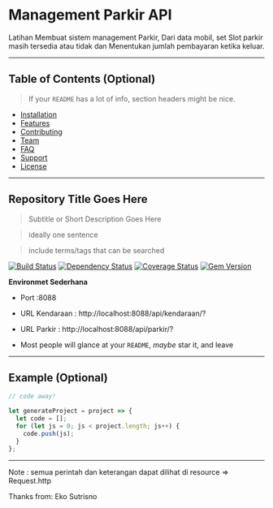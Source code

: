 # Management Parkir API
Latihan Membuat sistem management Parkir, Dari data mobil, set Slot parkir masih tersedia atau tidak dan Menentukan jumlah pembayaran ketika keluar.

---

## Table of Contents (Optional)

> If your `README` has a lot of info, section headers might be nice.

- [Installation](#installation)
- [Features](#features)
- [Contributing](#contributing)
- [Team](#team)
- [FAQ](#faq)
- [Support](#support)
- [License](#license)


---

## Repository Title Goes Here

> Subtitle or Short Description Goes Here

> ideally one sentence

> include terms/tags that can be searched

[![Build Status](http://img.shields.io/travis/badges/badgerbadgerbadger.svg?style=flat-square)](https://travis-ci.org/badges/badgerbadgerbadger)
[![Dependency Status](http://img.shields.io/gemnasium/badges/badgerbadgerbadger.svg?style=flat-square)](https://gemnasium.com/badges/badgerbadgerbadger)
[![Coverage Status](http://img.shields.io/coveralls/badges/badgerbadgerbadger.svg?style=flat-square)](https://coveralls.io/r/badges/badgerbadgerbadger)
[![Gem Version](http://img.shields.io/gem/v/badgerbadgerbadger.svg?style=flat-square)](https://rubygems.org/gems/badgerbadgerbadger)

**Environmet Sederhana**

- Port :8088

- URL Kendaraan : http://localhost:8088/api/kendaraan/?

- URL Parkir : http://localhost:8088/api/parkir/?

- Most people will glance at your `README`, *maybe* star it, and leave

---

## Example (Optional)

```javascript
// code away!

let generateProject = project => {
  let code = [];
  for (let js = 0; js < project.length; js++) {
    code.push(js);
  }
};
```
---

Note : semua perintah dan keterangan dapat dilihat di resource => Request.http

Thanks from: 
Eko Sutrisno
